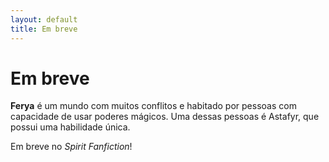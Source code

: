 ```yaml
---
layout: default
title: Em breve
---
```

# Em breve
<strong>Ferya</strong> é um mundo com muitos conflitos e habitado por pessoas com capacidade de usar poderes mágicos. Uma dessas pessoas é Astafyr, que possui uma habilidade única.

Em breve no <em>Spirit Fanfiction</em>!